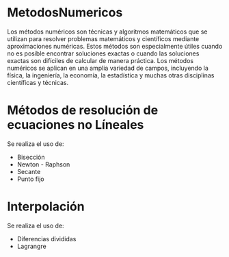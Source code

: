 # MetodosNumericos
  Los métodos numéricos son técnicas y algoritmos matemáticos que se utilizan para resolver problemas matemáticos y
  científicos mediante aproximaciones numéricas. Estos métodos son especialmente útiles cuando no es posible encontrar
  soluciones exactas o cuando las soluciones exactas son difíciles de calcular de manera práctica. Los métodos numéricos
  se aplican en una amplia variedad de campos, incluyendo la física, la ingeniería, la economía, la estadística y muchas
  otras disciplinas científicas y técnicas.

# Métodos de resolución de ecuaciones no Líneales

  Se realiza el uso de:
  - Bisección
  - Newton - Raphson
  - Secante
  - Punto fijo

# Interpolación
  Se realiza el uso de:
  - Diferencias divididas
  - Lagrangre
